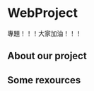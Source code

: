# WebProject
專題！！！大家加油！！！
 
## About our project

## Some rexources
[HTML & CSS]: https://hackmd.io/@x10/HJl1rdgMo (之前寫的講義，可以參考)
